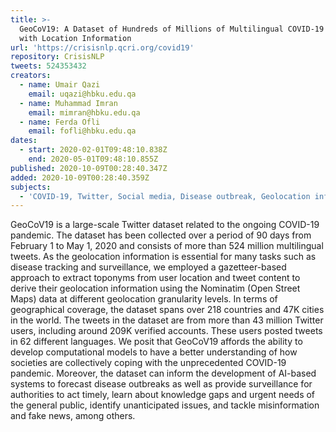 ```yaml
---
title: >-
  GeoCoV19: A Dataset of Hundreds of Millions of Multilingual COVID-19 Tweets
  with Location Information
url: 'https://crisisnlp.qcri.org/covid19'
repository: CrisisNLP
tweets: 524353432
creators:
  - name: Umair Qazi
    email: uqazi@hbku.edu.qa
  - name: Muhammad Imran
    email: mimran@hbku.edu.qa
  - name: Ferda Ofli
    email: fofli@hbku.edu.qa
dates:
  - start: 2020-02-01T09:48:10.838Z
    end: 2020-05-01T09:48:10.855Z
published: 2020-10-09T00:28:40.347Z
added: 2020-10-09T00:28:40.359Z
subjects:
  - 'COVID-19, Twitter, Social media, Disease outbreak, Geolocation inference'
---
```

GeoCoV19 is a large-scale Twitter dataset related to the ongoing COVID-19 pandemic. The dataset has been collected over a period of 90 days from February 1 to May 1, 2020 and consists of more than 524 million multilingual tweets. As the geolocation information is essential for many tasks such as disease tracking and surveillance, we employed a gazetteer-based approach to extract toponyms from user location and tweet content to derive their geolocation information using the Nominatim (Open Street Maps) data at different geolocation granularity levels. In terms of geographical coverage, the dataset spans over 218 countries and 47K cities in the world. The tweets in the dataset are from more than 43 million Twitter users, including around 209K verified accounts. These users posted tweets in 62 different languages. We posit that GeoCoV19 affords the ability to develop computational models to have a better understanding of how societies are collectively coping with the unprecedented COVID-19 pandemic. Moreover, the dataset can inform the development of AI-based systems to forecast disease outbreaks as well as provide surveillance for authorities to act timely, learn about knowledge gaps and urgent needs of the general public, identify unanticipated issues, and tackle misinformation and fake news, among others.